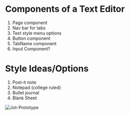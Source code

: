 # Components of a Text Editor

1. Page component
2. Nav bar for tabs
3. Text style menu options
4. Button component
5. TabName component
6. Input Component?

# Style Ideas/Options

1. Post-it note
2. Notepad (college ruled)
3. Bullet journal
4. Blank Sheet

![Jot-Prototype](https://www.tldraw.com/)
